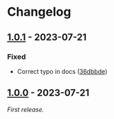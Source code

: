 # Changelog

## [1.0.1] - 2023-07-21

### Fixed

- Correct typo in docs ([36dbbde](https://github.com/bojavou/acorn-import-attributes/commit/36dbbde3ef3ed95e6b0eedbe43b173bbcf8d84c7))

## [1.0.0] - 2023-07-21

_First release._

[1.0.1]: https://github.com/bojavou/acorn-import-attributes/releases/tag/v1.0.1
[1.0.0]: https://github.com/bojavou/acorn-import-attributes/releases/tag/v1.0.0
